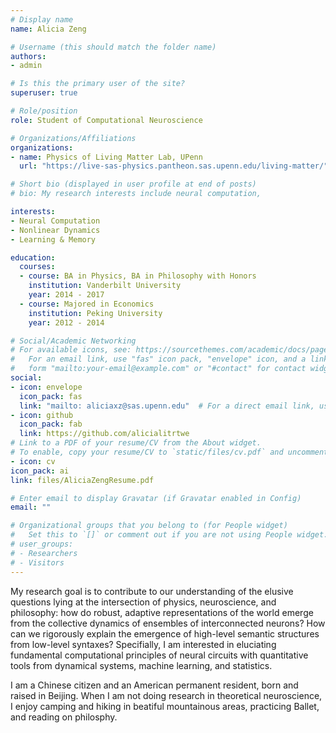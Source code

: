 ```yaml
---
# Display name
name: Alicia Zeng

# Username (this should match the folder name)
authors:
- admin

# Is this the primary user of the site?
superuser: true

# Role/position
role: Student of Computational Neuroscience

# Organizations/Affiliations
organizations:
- name: Physics of Living Matter Lab, UPenn
  url: "https://live-sas-physics.pantheon.sas.upenn.edu/living-matter/"

# Short bio (displayed in user profile at end of posts)
# bio: My research interests include neural computation, 

interests:
- Neural Computation
- Nonlinear Dynamics
- Learning & Memory

education:
  courses:
  - course: BA in Physics, BA in Philosophy with Honors
    institution: Vanderbilt University
    year: 2014 - 2017
  - course: Majored in Economics
    institution: Peking University
    year: 2012 - 2014

# Social/Academic Networking
# For available icons, see: https://sourcethemes.com/academic/docs/page-builder/#icons
#   For an email link, use "fas" icon pack, "envelope" icon, and a link in the
#   form "mailto:your-email@example.com" or "#contact" for contact widget.
social:
- icon: envelope
  icon_pack: fas
  link: "mailto: aliciaxz@sas.upenn.edu"  # For a direct email link, use "mailto:test@example.org".
- icon: github
  icon_pack: fab
  link: https://github.com/alicialitrtwe
# Link to a PDF of your resume/CV from the About widget.
# To enable, copy your resume/CV to `static/files/cv.pdf` and uncomment the lines below.
- icon: cv
icon_pack: ai
link: files/AliciaZengResume.pdf

# Enter email to display Gravatar (if Gravatar enabled in Config)
email: ""

# Organizational groups that you belong to (for People widget)
#   Set this to `[]` or comment out if you are not using People widget.
# user_groups:
# - Researchers
# - Visitors
---
```


My research goal is to contribute to our understanding of the elusive questions lying at the intersection of physics, neuroscience, and philosophy: how do robust, adaptive representations of the world emerge from the collective dynamics of ensembles of interconnected neurons? How can we rigorously explain the emergence of high-level semantic structures from low-level syntaxes? Specifially, I am interested in eluciating fundamental computational principles of neural circuits with quantitative tools from dynamical systems, machine learning, and statistics. 

I am a Chinese citizen and an American permanent resident, born and raised in Beijing. When I am not doing research in theoretical neuroscience, I enjoy camping and hiking in beatiful mountainous areas, practicing Ballet, and reading on philosphy. 
